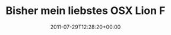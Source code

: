 ---
retweeted: false
source: <a href="http://itunes.apple.com/us/app/twitter/id409789998?mt=12" rel="nofollow">Twitter
  for Mac</a>
entities:
  hashtags: []
  symbols: []
  user_mentions: []
  urls:
  - url: http://t.co/QZo9Jeq
    expanded_url: http://twitpic.com/5xn8ca
    display_url: twitpic.com/5xn8ca
    indices:
    - '88'
    - '107'
display_text_range:
- '0'
- '107'
favorite_count: '0'
id_str: '96919988216147968'
truncated: false
retweet_count: '0'
id: '96919988216147968'
possibly_sensitive: false
created_at: Fri Jul 29 12:28:20 +0000 2011
favorited: false
full_text: |-
  Bisher mein liebstes OSX Lion Feature.
  Und bisher das einzige was richtig funktioniert…
lang: de
quote_url: http://twitpic.com/5xn8ca
tags:
- pesos:twitter
date: '2011-07-29T12:28:20+00:00'
src: https://twitter.com/bascht/status/96919988216147968
original_url: https://twitter.com/bascht/status/96919988216147968
type: twitter_tweet
text: |-
  Bisher mein liebstes OSX Lion Feature.
  Und bisher das einzige was richtig funktioniert…
title: Bisher mein liebstes OSX Lion F

---
